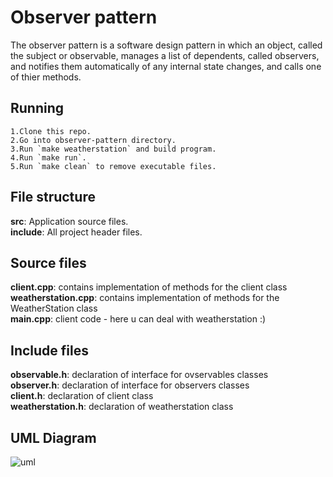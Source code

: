 # Observer pattern

The observer pattern is a software design pattern in which
an object, called the subject or observable, manages a list
of dependents, called observers, and notifies them automatically
of any internal state changes, and calls one of thier methods.

## Running

    1.Clone this repo.
    2.Go into observer-pattern directory.
    3.Run `make weatherstation` and build program.
    4.Run `make run`.
    5.Run `make clean` to remove executable files.

## File structure

**src**: Application source files. <br/>
**include**: All project header files.

## Source files

**client.cpp**: contains implementation of methods for the client class <br/>
**weatherstation.cpp**: contains implementation of methods for the WeatherStation class <br/>
**main.cpp**: client code - here u can deal with weatherstation :)

## Include files

**observable.h**: declaration of interface for ovservables classes <br />
**observer.h**: declaration of interface for observers classes <br />
**client.h**: declaration of client class <br />
**weatherstation.h**: declaration of weatherstation class <br />

## UML Diagram

![uml](https://user-images.githubusercontent.com/85672253/121580477-16376400-ca2d-11eb-835c-e8aca578fbe6.png)